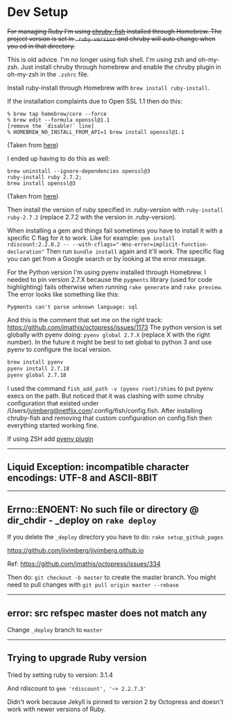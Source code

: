 # Dev Setup

~~For managing Ruby I'm using [chruby-fish](https://github.com/JeanMertz/chruby-fish) installed through Homebrew.
The project version is set in `.ruby-version` and chruby will auto change when you cd in that directory.~~

This is old advice. I'm no longer using fish shell. I'm using zsh and oh-my-zsh. 
Just install chruby through homebrew and enable the chruby plugin in oh-my-zsh in the `.zshrc` file.

Install ruby-install through Homebrew with `brew install ruby-install`.

If the installation complaints due to Open SSL 1.1 then do this:
```
% brew tap homebrew/core --force
% brew edit --formula openssl@1.1
[remove the `disable!` line]
% HOMEBREW_NO_INSTALL_FROM_API=1 brew install openssl@1.1
```

(Taken from [here](https://github.com/rvm/rvm/issues/5398#issuecomment-2480726983))

I ended up having to do this as well:
```
brew uninstall --ignore-dependencies openssl@3
ruby-install ruby 2.7.2;
brew install openssl@3
```

(Taken from [here](https://stackoverflow.com/questions/76615429/installing-ruby-2-7-5-on-mac-12-6-7-with-rvm))

Then install the version of ruby specified in .ruby-version with `ruby-install ruby-2.7.2` (replace 2.7.2 with the version in .ruby-version).

When installing a gem and things fail sometimes you have to install it with a specific C flag for it to work.
Like for example: `gem install rdiscount:2.2.0.2 -- --with-cflags="-Wno-error=implicit-function-declaration"`
Then run `bundle install` again and it'll work. The specific flag you can get from a Google search or by looking at the error message.

For the Python version I'm using pyenv installed through Homebrew.
I needed to pin version 2.7.X because the `pygments` library (used for code highlighting) fails otherwise when running `rake generate` and `rake preview`.
The error looks like something like this:

```
Pygments can't parse unknown language: sql
```

And this is the comment that set me on the right track: https://github.com/imathis/octopress/issues/1173
The python version is set globally with pyenv doing: `pyenv global 2.7.X` (replace X with the right number).
In the future it might be best to set global to python 3 and use pyenv to configure the local version.

```bash
brew install pyenv
pyenv install 2.7.18
pyenv global 2.7.18
```

I used the command `fish_add_path -v (pyenv root)/shims` to put pyenv execs on the path. But noticed that it was clashing with some chruby configuration that existed under /Users/jvimberg@netflix.com/.config/fish/config.fish. After installing chruby-fish and removing that custom configuration on config.fish then everything started working fine.

If using ZSH add [pyenv plugin](https://github.com/ohmyzsh/ohmyzsh/blob/master/plugins/pyenv/pyenv.plugin.zsh)

---

## Liquid Exception: incompatible character encodings: UTF-8 and ASCII-8BIT

--- 

## Errno::ENOENT: No such file or directory @ dir_chdir - _deploy on `rake deploy`

If you delete the `_deploy` directory you have to do: `rake setup_github_pages`

https://github.com/jivimberg/jivimberg.github.io

Ref: https://github.com/imathis/octopress/issues/334

Then do: `git checkout -b master` to create the master branch.
You might need to pull changes with `git pull origin master --rebase`

---

## error: src refspec master does not match any

Change `_deploy` branch to `master`

---

## Trying to upgrade Ruby version

Tried by setting ruby to version: 3.1.4

And rdiscount to `gem 'rdiscount', '~> 2.2.7.3'` 

Didn't work because Jekyll is pinned to version 2 by Octopress and doesn't work with newer versions of Ruby.